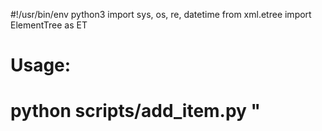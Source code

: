 #!/usr/bin/env python3
import sys, os, re, datetime
from xml.etree import ElementTree as ET

# Usage:
#   python scripts/add_item.py "<title>" "<link>" "<description>" [guid]
#
# Example:
#   python scripts/add_item.py "Trail Report – Titus Canyon" "https://4x4trailrunners.com/trails/titus-canyon" "Fresh trail conditions & tips"

def rfc2822_now():
    # Publer/GitHub Pages are fine with RFC 2822 timestamps
    return datetime.datetime.utcnow().strftime("%a, %d %b %Y %H:%M:%S +0000")

def ensure_channel(tree):
    rss = tree.getroot()
    if rss.tag != "rss":
        raise RuntimeError("Root element must be <rss>")
    ch = rss.find("channel")
    if ch is None:
        ch = ET.SubElement(rss, "channel")
    return ch

def load_tree(path):
    if not os.path.exists(path):
        # create minimal feed skeleton
        rss = ET.Element("rss", {"version": "2.0"})
        ch = ET.SubElement(rss, "channel")
        ET.SubElement(ch, "title").text = "Riggs Autoposts"
        ET.SubElement(ch, "link").text = "https://4x4trailrunners.com/"
        ET.SubElement(ch, "description").text = "Automated feed from Riggs"
        ET.SubElement(ch, "lastBuildDate").text = rfc2822_now()
        return ET.ElementTree(rss)
    return ET.parse(path)

def insert_item(channel, title, link, desc, guid=None, pubdate=None, max_items=50):
    if pubdate is None:
        pubdate = rfc2822_now()
    if guid is None:
        # simple, stable guid from title+link+timestamp
        guid = re.sub(r"[^a-z0-9\-]+","-", (title + "-" + link).lower()) + "-" + datetime.datetime.utcnow().strftime("%Y%m%d%H%M%S")

    # Build <item>
    item = ET.Element("item")
    ET.SubElement(item, "title").text = title
    ET.SubElement(item, "link").text = link
    ET.SubElement(item, "description").text = desc
    ET.SubElement(item, "pubDate").text = pubdate
    ET.SubElement(item, "guid").text = guid

    # Insert at top (after existing items, but we want newest first)
    # Find first existing item to insert before; otherwise append
    items = channel.findall("item")
    if items:
        channel.insert(list(channel).index(items[0]), item)
    else:
        channel.append(item)

    # update lastBuildDate
    lbd = channel.find("lastBuildDate")
    if lbd is None:
        lbd = ET.SubElement(channel, "lastBuildDate")
    lbd.text = rfc2822_now()

    # trim old items
    items = channel.findall("item")
    for old in items[max_items:]:
        channel.remove(old)

def main():
    if len(sys.argv) < 4:
        print("Usage: python scripts/add_item.py \"<title>\" \"<link>\" \"<description>\" [guid]", file=sys.stderr)
        sys.exit(1)

    title, link, desc = sys.argv[1], sys.argv[2], sys.argv[3]
    guid = sys.argv[4] if len(sys.argv) > 4 else None

    feed_path = os.path.join(os.path.dirname(__file__), "..", "feed.xml")
    feed_path = os.path.abspath(feed_path)

    tree = load_tree(feed_path)
    channel = ensure_channel(tree)
    insert_item(channel, title, link, desc, guid=guid)

    # Pretty print (ElementTree doesn't indent by default)
    ET.indent(tree, space="  ", level=0)  # Python 3.9+
    with open(feed_path, "wb") as f:
        tree.write(f, encoding="UTF-8", xml_declaration=True)

    print(f"Updated {feed_path}")

if __name__ == "__main__":
    main()
